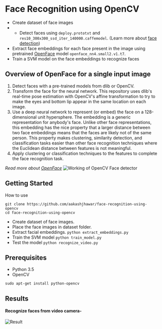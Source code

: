 # Face Recognition using OpenCV
 - Create dataset of face images
 - - Detect faces using ```deploy.prototxt``` and ```res10_300x300_ssd_iter_140000.caffemodel```. (Learn more about [face detection](https://github.com/aakashjhawar/face-detection))
 - Extract face embeddings for each face present in the image using pretrained [OpenFace](https://cmusatyalab.github.io/openface/) model ```openface_nn4.small2.v1.t7```. 
 - Train a SVM model on the face embeddings to recognize faces 

## Overview of OpenFace for a single input image
1. Detect faces with a pre-trained models from dlib or OpenCV.
2. Transform the face for the neural network. This repository uses dlib's real-time pose estimation with OpenCV's affine transformation to try to make the eyes and bottom lip appear in the same location on each image.
3. Use a deep neural network to represent (or embed) the face on a 128-dimensional unit hypersphere. The embedding is a generic representation for anybody's face. Unlike other face representations, this embedding has the nice property that a larger distance between two face embeddings means that the faces are likely not of the same person. This property makes clustering, similarity detection, and classification tasks easier than other face recognition techniques where the Euclidean distance between features is not meaningful.
4. Apply clustering or classification techniques to the features to complete the face recognition task.

*Read more about [OpenFace](https://cmusatyalab.github.io/openface/)*
![Working of OpenCV Face detector](https://github.com/aakashjhawar/face-recognition-using-opencv/blob/master/images/openface.jpg)

## Getting Started
How to use
```    
git clone https://github.com/aakashjhawar/face-recognition-using-opencv
cd face-recognition-using-opencv
```
 - Create dataset of face images.
 - Place the face images in dataset folder.
 - Extract facial embeddings.
```python extract_embeddings.py```
 - Train the SVM model
```python train_model.py```
 - Test the model
```python recognize_video.py```

## Prerequisites

- Python 3.5
- OpenCV
```
sudo apt-get install python-opencv
```

## Results 

#### Recognize faces from video camera-
![Result](https://github.com/aakashjhawar/face-recognition-using-opencv/blob/master/images/output1.png)
